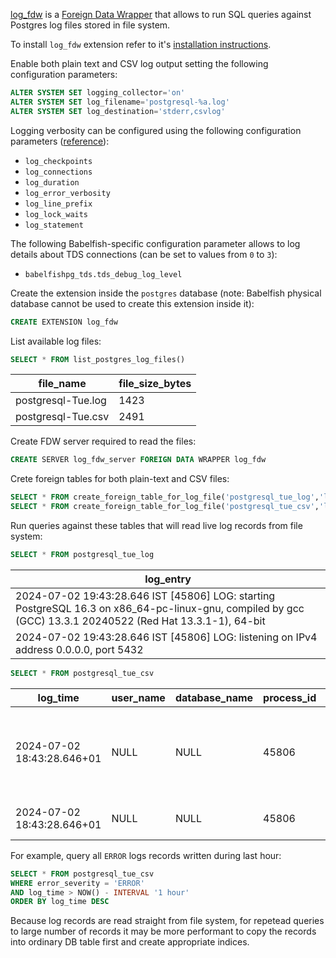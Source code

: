 [log_fdw](https://github.com/aws/postgresql-logfdw) is a [Foreign Data Wrapper](https://www.postgresql.org/docs/current/ddl-foreign-data.html) that allows to run SQL queries against Postgres log files stored in file system.

To install `log_fdw` extension refer to it's [installation instructions](https://github.com/aws/postgresql-logfdw?tab=readme-ov-file#quick-install-instructions).

Enable both plain text and CSV log output setting the following configuration parameters:

```sql
ALTER SYSTEM SET logging_collector='on'
ALTER SYSTEM SET log_filename='postgresql-%a.log'
ALTER SYSTEM SET log_destination='stderr,csvlog'
```

Logging verbosity can be configured using the following configuration parameters ([reference](https://www.postgresql.org/docs/current/runtime-config-logging.html#RUNTIME-CONFIG-LOGGING-WHAT)):

 - `log_checkpoints`
 - `log_connections`
 - `log_duration`
 - `log_error_verbosity`
 - `log_line_prefix`
 - `log_lock_waits`
 - `log_statement`

The following Babelfish-specific configuration parameter allows to log details about TDS connections (can be set to values from `0` to `3`):

 - `babelfishpg_tds.tds_debug_log_level`

Create the extension inside the `postgres` database (note: Babelfish physical database cannot be used to create this extension inside it):

```sql
CREATE EXTENSION log_fdw
```

List available log files:

```sql
SELECT * FROM list_postgres_log_files()
```

|**file_name**|**file_size_bytes**|
|-------------|-------------------|
|postgresql-Tue.log|1423|
|postgresql-Tue.csv|2491|

Create FDW server required to read the files:

```sql
CREATE SERVER log_fdw_server FOREIGN DATA WRAPPER log_fdw
```

Crete foreign tables for both plain-text and CSV files:

```sql
SELECT * FROM create_foreign_table_for_log_file('postgresql_tue_log','log_fdw_server','postgresql-Tue.log')
SELECT * FROM create_foreign_table_for_log_file('postgresql_tue_csv','log_fdw_server','postgresql-Tue.csv')
```

Run queries against these tables that will read live log records from file system:

```sql
SELECT * FROM postgresql_tue_log
```

|**log_entry**|
|-------------|
|2024-07-02 19:43:28.646 IST [45806] LOG:  starting PostgreSQL 16.3 on x86_64-pc-linux-gnu, compiled by gcc (GCC) 13.3.1 20240522 (Red Hat 13.3.1-1), 64-bit|
|2024-07-02 19:43:28.646 IST [45806] LOG:  listening on IPv4 address 0.0.0.0, port 5432|

```sql
SELECT * FROM postgresql_tue_csv
```

|**log_time**|**user_name**|**database_name**|**process_id**|**connection_from**|**session_id**|**session_line_num**|**command_tag**|**session_start_time**|**virtual_transaction_id**|**transaction_id**|**error_severity**|**sql_state_code**|**message**|**detail**|**hint**|**internal_query**|**internal_query_pos**|**context**|**query**|**query_pos**|**location**|**application_name**|**backend_type**|**leader_pid**|**query_id**|
|------------|-------------|-----------------|--------------|-------------------|--------------|--------------------|---------------|----------------------|--------------------------|------------------|------------------|------------------|-----------|----------|--------|------------------|----------------------|-----------|---------|-------------|------------|--------------------|----------------|--------------|------------|
|2024-07-02 18:43:28.646+01|NULL|NULL|45806|NULL|66844a50.b2ee|1|NULL|2024-07-02 18:43:28+01|NULL|0|LOG|00000|starting PostgreSQL 16.3 on x86_64-pc-linux-gnu| compiled by gcc (GCC) 13.3.1 20240522 (Red Hat 13.3.1-1)| 64-bit|NULL|NULL|NULL|NULL|NULL|NULL|NULL|NULL|postmaster|NULL|0|
|2024-07-02 18:43:28.646+01|NULL|NULL|45806|NULL|66844a50.b2ee|2|NULL|2024-07-02 18:43:28+01|NULL|0|LOG|00000|listening on IPv4 address |0.0.0.0| port 5432|NULL|NULL|NULL|NULL|NULL|NULL|NULL|NULL|postmaster|NULL|0|

For example, query all `ERROR` logs records written during last hour:

```sql
SELECT * FROM postgresql_tue_csv
WHERE error_severity = 'ERROR'
AND log_time > NOW() - INTERVAL '1 hour'
ORDER BY log_time DESC
```

Because log records are read straight from file system, for repetead queries to large number of records it may be more performant to copy the records into ordinary DB table first and create appropriate indices.